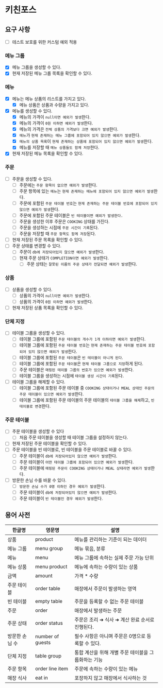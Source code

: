 # 키친포스

## 요구 사항
- [ ] 테스트 보호를 위한 커스텀 예외 적용

### 메뉴 그룹
- [x] 메뉴 그룹을 생성할 수 있다.
- [x] 현재 저장된 메뉴 그룹 목록을 확인할 수 있다.

### 메뉴
- [x] 메뉴는 메뉴 상품의 리스트를 가지고 있다.
  - [x] 메뉴 상품은 상품과 수량을 가지고 있다.
- [x] 메뉴를 생성할 수 있다.
  - [x] 메뉴의 가격이 `null이면 예외가 발생`한다.
  - [x] 메뉴의 가격이 `0원 이하면 예외가 발생`한다.
  - [x] 메뉴의 가격은 `전체 상품의 가격보다 크면 예외가 발생`한다.
  - [x] `메뉴`가 `현재 존재하는 메뉴 그룹에 포함되어 있지 않으면 예외가 발생`한다.
  - [x] `메뉴의 상품 목록`이 `현재 존재하는 상품에 포함되어 있지 않으면 예외가 발생`한다.
  - [x] 메뉴를 저장할 때 `메뉴 상품들도 함께 저장`한다.
- [x] 현재 저장된 메뉴 목록을 확인할 수 있다.

### 주문
- [ ] 주문을 생성할 수 있다.
  - [ ] 주문에는 `주문 항목이 없으면 예외가 발생`한다.
  - [ ] 주문 항목에 있는 `메뉴`는 `현재 존재하는 메뉴에 포함되어 있지 않으면 예외가 발생`한다.
  - [ ] 주문에 포함된 `주문 테이블 번호`는 `현재 존재하는 주문 테이블 번호에 포함되어 있지 않으면 예외가 발생`한다.
  - [ ] 주문에 포함된 주문 테이블은 `빈 테이블이면 예외가 발생한다.`
  - [ ] 주문을 생성한 이후 주문은 `COOKING` 상태를 가진다.
  - [ ] 주문을 생성하는 시점에 `주문 시간이 기록`된다.
  - [ ] 주문을 저장할 때 `주문 항목도 함께 저장`된다.
- [ ] 현재 저장된 주문 목록을 확인할 수 있다.
- [ ] 주문 상태를 변경할 수 있다.
  - [ ] 주문이 `db에 저장되어있지 않으면 예외가 발생`한다.
  - [ ] 현재 주문 상태가 `COMPLETION이면 예외가 발생`한다.
    - [ ] 주문 상태는 `잘못된 이름의 주문 상태가 전달되면 예외가 발생`한다.

### 상품
- [ ] 상품을 생성할 수 있다.
  - [ ] 상품의 가격이 `null이면 예외가 발생`한다.
  - [ ] 상품의 가격이 `0원 이하면 예외가 발생`한다.
- [ ] 현재 저장된 상품 목록을 확인할 수 있다.

### 단체 지정
- [ ] 테이블 그룹을 생성할 수 있다.
  - [ ] 테이블 그룹에 포함된 `주문 테이블의 개수가 1개 이하이면 예외가 발생`한다.
  - [ ] 테이블 그룹에 포함된 `주문 테이블 번호`는 `현재 존재하는 주문 테이블 번호에 포함되어 있지 않으면 예외가 발생`한다.
  - [ ] 테이블 그룹에 포함된 `주문 테이블`은 `빈 테이블이 아니게 된다`.
  - [ ] 테이블 그룹에 포함된 `주문 테이블`은 `현재 테이블 그룹으로 지정`하게 된다.
  - [ ] 주문 테이블은 `매핑된 테이블 그룹의 번호가 있으면 예외가 발생`한다.
  - [ ] 테이블 그룹을 생성하는 시점에 `테이블 생성 시간이 기록`된다.
- [ ] 테이블 그룹을 해제할 수 있다.
  - [ ] 테이블 그룹에 포함된 주문 테이블 중 `COOKING 상태이거나 MEAL 상태인 주문의 주문 테이블이 있으면 예외가 발생`한다.
  - [ ] 테이블 그룹에 포함된 주문 테이블의 주문 테이블의 `테이블 그룹을 해제`하고, `빈 테이블로 변경`한다.

### 주문 테이블
- [ ] 주문 테이블을 생성할 수 있다
  - [ ] 처음 주문 테이블을 생성할 때 테이블 그룹을 설정하지 않는다.
- [ ] 현재 저장된 주문 테이블을 확인할 수 있다.
- [ ] 주문 테이블을 빈 테이블로, 빈 테이블을 주문 테이블로 바꿀 수 있다.
  - [ ] 주문 테이블이 `db에 저장되어있지 않으면 예외가 발생`한다.
  - [ ] 주문 테이블이 `어떤 테이블 그룹에 포함되어 있으면 예외가 발생`한다.
  - [ ] 주문 테이블에 `매핑된 주문이 COOKING 상태이거나 MEAL 상태라면 예외가 발생`한다.
- [ ] 방문한 손님 수를 바꿀 수 있다.
  - [ ] `방문한 손님 수가 0명 이하인 경우 예외가 발생`한다.
  - [ ] 주문 테이블이 `db에 저장되어있지 않으면 예외가 발생`한다.
  - [ ] 주문 테이블이 `빈 테이블인 경우 예외가 발생`한다.

## 용어 사전

| 한글명 | 영문명 | 설명 |
| --- | --- | --- |
| 상품 | product | 메뉴를 관리하는 기준이 되는 데이터 |
| 메뉴 그룹 | menu group | 메뉴 묶음, 분류 |
| 메뉴 | menu | 메뉴 그룹에 속하는 실제 주문 가능 단위 |
| 메뉴 상품 | menu product | 메뉴에 속하는 수량이 있는 상품 |
| 금액 | amount | 가격 * 수량 |
| 주문 테이블 | order table | 매장에서 주문이 발생하는 영역 |
| 빈 테이블 | empty table | 주문을 등록할 수 없는 주문 테이블 |
| 주문 | order | 매장에서 발생하는 주문 |
| 주문 상태 | order status | 주문은 조리 ➜ 식사 ➜ 계산 완료 순서로 진행된다. |
| 방문한 손님 수 | number of guests | 필수 사항은 아니며 주문은 0명으로 등록할 수 있다. |
| 단체 지정 | table group | 통합 계산을 위해 개별 주문 테이블을 그룹화하는 기능 |
| 주문 항목 | order line item | 주문에 속하는 수량이 있는 메뉴 |
| 매장 식사 | eat in | 포장하지 않고 매장에서 식사하는 것 |
